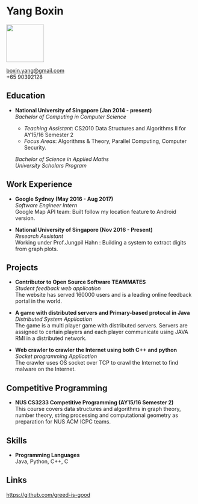 <link rel="stylesheet" href="https://maxcdn.bootstrapcdn.com/font-awesome/4.7.0/css/font-awesome.min.css">

# Yang Boxin

<img src="YangBoxin.png" width="100" /><br>

<i class="fa fa-envelope fa-fw" aria-hidden="true"></i> boxin.yang@gmail.com<br>
<i class="fa fa-phone fa-fw" aria-hidden="true"></i> +65 90392128<br>

## Education

* **National University of Singapore (Jan 2014 - present)** <br>
  *Bachelor of Computing in Computer Science*<br>
  * *Teaching Assistant*: CS2010 Data Structures and Algorithms II for AY15/16 Semester 2
  * *Focus Areas*: Algorithms & Theory, Parallel Computing, Computer Security.

  *Bachelor of Science in Applied Maths*<br>
  *University Scholars Program*<br>

## Work Experience

* **Google Sydney (May 2016 - Aug 2017)** <br>
  *Software Engineer Intern*<br>
  Google Map API team: Built follow my location feature to Android version.

* **National University of Singapore (Nov 2016 - Present)** <br>
  *Research Assistant*<br>
  Working under Prof.Jungpil Hahn : Building a system to extract digits from graph plots.

## Projects

* **Contributor to Open Source Software TEAMMATES**<br>
  *Student feedback web application*<br>
  The website has served 160000 users and is a leading online feedback portal in the world.

* **A game with distributed servers and Primary-based protocal in Java**<br>
  *Distributed System Application*<br>
  The game is a multi player game with distributed servers. Servers are assigned to certain players and each player communicate using JAVA RMI in a distributed network.

* **Web crawler to crawler the Internet using both C++ and python**<br>
  *Socket programming Application*<br>
  The crawler uses OS socket over TCP to crawl the Internet to find malware on the Internet.

## Competitive Programming

* **NUS CS3233 Competitive Programming (AY15/16 Semester 2)**<br>
  This course covers data structures and algorithms in graph theory, number theory, string processing and computational geometry as preparation for NUS ACM ICPC teams.

## Skills

* **Programming Languages**<br>
  Java, Python, C++, C

## Links

<i class="fa fa-github fa-lg fa-fw" aria-hidden="true"></i>
<a href="https://github.com/greed-is-good">https://github.com/greed-is-good</a><br>
